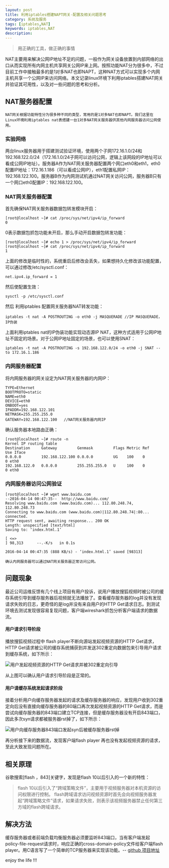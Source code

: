 ```yaml
---
layout: post
title: 利用iptables搭建NAPT网关-配置及相关问题思考
category: 系统及服务
tags: [iptables,NAT]
keywords: iptables,NAT
description: 
---
```


> 用正确的工具，做正确的事情

NAT主要用来解决公网IP地址不足的问题，一般作为网关设备放置到内部网络的出口从而实现所有内网主机共享网关公网IP来上网。按照功能NAT分为很多中，不过目前工作中接触最多的是1对多NAT也即NAPT，这种NAT方式可以实现多个内网主机共享一个公网IP来访问网络。本文记录linux环境下利用iptables搭建NAT网关并验证其可用性，以及对一些问题的思考和分析。

## NAT服务器配置
	
	NAT网关根据功能特性分为很多种不同的类型，常用的是1对多NAT也即NAPT。我们这里在Linux环境利用iptables nat表搭建一台1对多NAT网关服务器供其他内网服务器访问公网使用。 
	
### 实验网络

两台linux服务器用于搭建测试验证环境，使用两个子网172.16.1.0/24和192.168.122.0/24（172.16.1.0/24子网可以访问公网，逻辑上该网段的IP地址可以看成公网IP地址）。服务器A作为NAT网关服务器配置两个网口eth0和eth1，eth0 配置IP地址：172.16.1.186（可以看成公网IP），eth1配置私网IP：192.168.122.100。服务器B作为内网测试机通过NAT网关访问公网，服务器B只有一个网口eth0配置IP：192.168.122.100。

### NAT网关服务器配置
首先确保NAT网关服务器数据包转发模块开启：
	
	[root@localhost ~]# cat /proc/sys/net/ipv4/ip_forward
	0

0表示数据包抓包功能未开启，那么手动开启数据包转发功能：

	[root@localhost ~]# echo 1 > /proc/sys/net/ipv4/ip_forward
	[root@localhost ~]# cat /proc/sys/net/ipv4/ip_forward
	1

上面的修改是临时性的，系统重启后修改会丢失，如果想持久化修改该功能配置，可以通过修改/etc/sysctl.conf：

	net.ipv4.ip_forward = 1

然后使配置生效：

	sysctl -p /etc/sysctl.conf

然后 利用iptables 配置网关服务器NAT转发功能：

	iptables -t nat -A POSTROUTING -o eth0 -j MASQUERADE //IP MASQUERADE，IP伪装

上面利用iptables nat的IP伪装功能实现动态源IP NAT，这种方式适用于公网IP地址不固定的场景。对于公网IP地址固定的场景，也可以使用SNAT：

	iptables -t nat -A POSTROUTING -s 192.168.122.0/24 -o eth0 -j SNAT --to 172.16.1.186

### 内网服务器配置

将内网服务器的网关设定为NAT网关服务器的内网IP：

	TYPE=Ethernet
	BOOTPROTO=static
	NAME=eth0
	DEVICE=eth0
	ONBOOT=yes
	IPADDR=192.168.122.101
	NETMASK=255.255.255.0
	GATEWAY=192.168.122.100   //NAT网关服务器内网IP
	
确认服务器本地路由正确：

	[root@localhost ~]# route -n
	Kernel IP routing table
	Destination     Gateway         Genmask         Flags Metric Ref    Use Iface
	0.0.0.0         192.168.122.100 0.0.0.0         UG    100    0        0 eth0
	192.168.122.0   0.0.0.0         255.255.255.0   U     100    0        0 eth0	

### 内网服务器访问公网验证

	[root@localhost ~]# wget www.baidu.com
	--2016-04-14 00:47:35--  http://www.baidu.com/
	Resolving www.baidu.com (www.baidu.com)... 112.80.248.74, 112.80.248.73
	Connecting to www.baidu.com (www.baidu.com)|112.80.248.74|:80... connected.
	HTTP request sent, awaiting response... 200 OK
	Length: unspecified [text/html]
	Saving to: ‘index.html.1’
	
    [ <=>                                                                                                            ] 98,313      --.-K/s   in 0.1s
	
	2016-04-14 00:47:35 (888 KB/s) - ‘index.html.1’ saved [98313]

	确认内网服务器可以通过NAT网关服务器正常访问公网。


























## 问题现象
最近公司运维反馈有几个线上项目有用户投诉，说用户播放搜狐视频时被公司的缓存系统引导到缓存服务器后视频就无法播放了。查看缓存服务器的log并没有发现请求失败的日志，更奇怪的是log并没有来自用户的HTTP Get请求日志。到测试环境去测试发现很容易复现问题，客户端wireshark抓包分析客户端请求的数据流。

#### 用户请求引导阶段
播放搜狐视频过程中 flash player不断向源站发起视频资源的HTTP Get请求，HTTP Get请求被公司的缓存系统捕获到并发送302重定向数据包来引导用户请求到缓存系统，如下所示：

![用户发起视频资源的HTTP Get请求并被302重定向引导](http://7u2rbh.com1.z0.glb.clouddn.com/302redirect.jpg)

从上图可以确认用户请求引导阶段是正常的。

#### 用户请缓存系统发起请求阶段
接着分析用户向缓存服务器发起的请求及缓存服务器的响应，发现用户收到302重定向后没有直接向缓存服务器的80端口再次发起视频资源的HTTP Get请求，而是尝试向缓存服务器的843端口建立TCP连接，但是缓存服务器没有开启843端口，因此多次syn请求都被服务器rst掉了，如下所示：

![用户向缓存服务器843端口发起syn后被缓存服务器rst掉](http://7u2rbh.com1.z0.glb.clouddn.com/syn-rst.png)

再分析接下来的数据流，发现客户端flash player 再也没有发起视频资源的请求，至此大致发现问题所在。

## 相关原理
谷歌搜索[flash ，843]关键字，发现是flash 10以后引入的一个新的特性：

> flash 10以后引入了“跨域策略文件”，主要用于视频服务器对本机资源的访问权限进行控制。 flash跨域请求访问视频资源时首先会向视频服务器发起“跨域策略文件”请求，如果请求失败，则表示该视频服务器禁止任何第三方域的flash跨域请求。

## 解决方法
缓存服务器或者前端负载均衡服务器必须要监听843端口，当有客户端发起policy-file-request请求时，响应正确的cross-domain-policy文件给客户端flash player。用C语言写了一个简单的TCP服务器来实现该功能。-- [github 项目地址](https://github.com/deeper-think/flash-policy-serv)

enjoy the life !!!
